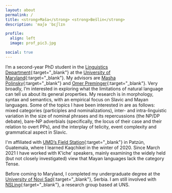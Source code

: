 ```yaml
---
layout: about
permalink: /
title: <strong>Maša</strong> <strong>Bešlin</strong>
description: ˈmaʃə ˈbɛʃlɪn

profile:
  align: left
  image: prof_pic3.jpg

social: true
---
```


I’m a second-year PhD student in the <span sty>[Linguistics Department](http://linguistics.umd.edu/){:target="\_blank"} at the [University of Maryland](https://www.umd.edu/){:target="\_blank"}. My advisors are [Masha Polinsky](http://www.mariapolinsky.com/){:target="\_blank"} and [Omer Preminger](https://omer.lingsite.org/){:target="\_blank"}.
Very broadly, I’m interested in exploring what the limitations of natural language can tell us about its general properties. My research is in morphology, syntax and semantics, with an empirical focus on Slavic and Mayan languages. Some of the topics I have been interested in are as follows: mixed categories (participles and nominalizations), inter- and intra-linguistic variation in the size of nominal phrases and its repercussions (the NP/DP debate), bare-NP adverbials (specifically, the locus of their case and their relation to overt PPs), and the interplay of telicity, event complexity and grammatical aspect in Slavic.
 
I'm affiliated with [UMD’s Field Station](https://languagescience.umd.edu/beyond-umd/guatemala-field-station){:target="\_blank"} in Patzún, Guatemala, where I learned Kaqchikel in the winter of 2020. Since March 2021 I have worked with K’iche’ speakers, mainly examining the widely held (but not closely investigated) view that Mayan languages lack the category Tense.

Before coming to Maryland, I completed my undergraduate degree at the [University of Novi Sad](http://www.uns.ac.rs/index.php/en/){:target="\_blank"}, Serbia. I am still involved with [NSLing](http://nsling.org/en/){:target="\_blank"}, a research group based at UNS.

